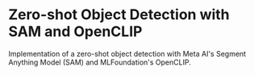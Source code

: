 # Zero-shot Object Detection with SAM and OpenCLIP
Implementation of a zero-shot object detection with Meta AI's Segment Anything Model (SAM) and MLFoundation's OpenCLIP.
